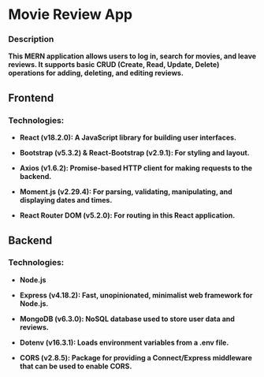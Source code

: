# Movie Review App

### Description

**This MERN application allows users to log in, search for movies, and leave reviews. It supports basic CRUD (Create, Read, Update, Delete) operations for adding, deleting, and editing reviews.**

## Frontend

### Technologies:

- **React (v18.2.0): A JavaScript library for building user interfaces.**

- **Bootstrap (v5.3.2) & React-Bootstrap (v2.9.1): For styling and layout.**

- **Axios (v1.6.2): Promise-based HTTP client for making requests to the backend.**

- **Moment.js (v2.29.4): For parsing, validating, manipulating, and displaying dates and times.**

- **React Router DOM (v5.2.0): For routing in this React application.**

## Backend

### Technologies:

- **Node.js**

- **Express (v4.18.2): Fast, unopinionated, minimalist web framework for Node.js.**

- **MongoDB (v6.3.0): NoSQL database used to store user data and reviews.**

- **Dotenv (v16.3.1): Loads environment variables from a .env file.**

- **CORS (v2.8.5): Package for providing a Connect/Express middleware that can be used to enable CORS.**
